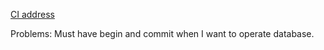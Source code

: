[CI address](http://146.148.94.253:8080)

Problems:
Must have begin and commit when I want to operate database.

